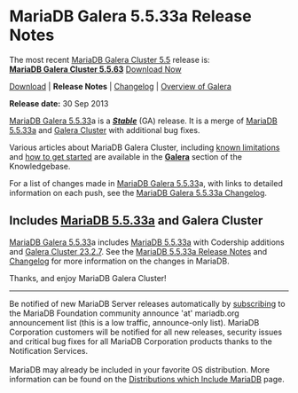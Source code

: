 # MariaDB Galera 5.5.33a Release Notes

The most recent [MariaDB Galera Cluster 5.5](/kb/en/galera/) release is:<br>
<span class="cstm-style lead"><strong>[MariaDB Galera Cluster 5.5.63](/replication/galera-cluster/mariadb-galera-cluster-releases/mariadb-galera-55-release-notes/mariadb-galera-cluster-5563-release-notes)</strong> [Download<span>&nbsp;</span>Now](https://downloads.mariadb.org/mariadb-galera/5.5)</span>

[Download](http://downloads.mariadb.org/mariadb-galera/5.5.33a) |
<strong>Release Notes</strong> |
[Changelog](/replication/galera-cluster/mariadb-galera-cluster-releases/mariadb-galera-55-changelogs/mariadb-galera-5533a-changelog) |
[Overview of Galera](/replication/galera-cluster/what-is-mariadb-galera-cluster)

<strong>Release date:</strong> 30 Sep 2013

[MariaDB Galera 5.5.33](/kb/en/mariadb-galera-cluster-5533-release-notes/)a is a <strong><em>[Stable](/kb/en/release-criteria/)</em></strong> (GA) release.
It is a merge of [MariaDB 5.5.33a](/kb/en/what-is-mariadb-55/) and
[Galera Cluster](http://codership.com/content/using-galera-cluster) with
additional bug fixes.

Various articles about MariaDB Galera Cluster, including
[known limitations](/replication/galera-cluster/mariadb-galera-cluster-known-limitations) and
[how to get started](/replication/galera-cluster/getting-started-with-mariadb-galera-cluster) are
available in the <strong>[Galera](/kb/en/galera/)</strong> section of the Knowledgebase.

For a list of changes made in [MariaDB Galera 5.5.33](/kb/en/mariadb-galera-cluster-5533-release-notes/)a, with links to detailed
information on each push, see the
[MariaDB Galera 5.5.33a Changelog](/replication/galera-cluster/mariadb-galera-cluster-releases/mariadb-galera-55-changelogs/mariadb-galera-5533a-changelog).

## Includes [MariaDB 5.5.33a](/kb/en/mariadb-5533a-release-notes/) and Galera Cluster

[MariaDB Galera 5.5.33](/kb/en/mariadb-galera-cluster-5533-release-notes/)a includes [MariaDB 5.5.33a](/kb/en/mariadb-5533a-release-notes/) with Codership additions and
[Galera Cluster 23.2.7](http://codership.com/content/using-galera-cluster). See the
[MariaDB 5.5.33a Release Notes](/kb/en/mariadb-5533a-release-notes/) and
[Changelog](/kb/en/mariadb-5533a-changelog/) for more information on the changes in
MariaDB.

Thanks, and enjoy MariaDB Galera Cluster!

---

Be notified of new MariaDB Server releases automatically by [subscribing](https://lists.askmonty.org/cgi-bin/mailman/listinfo/announce) to the MariaDB Foundation community announce 'at' mariadb.org announcement list (this is a low traffic, announce-only list). MariaDB Corporation customers will be notified for all new releases, security issues and critical bug fixes for all MariaDB Corporation products thanks to the Notification Services.
<br><br>
MariaDB may already be included in your favorite OS distribution. More
information can be found on the
[Distributions which Include MariaDB](/mariadb-administration/getting-installing-and-upgrading-mariadb/binary-packages/distributions-which-include-mariadb)
page.